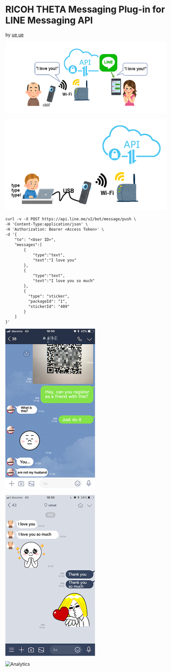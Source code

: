 # RICOH THETA Messaging Plug-in for LINE Messaging API

by [ue ue](https://qiita.com/ueue)

![line plugin](docs/img/line-plugin.png)

![line api](docs/img/line-api.png)

    curl -v -X POST https://api.line.me/v2/bot/message/push \
    -H 'Content-Type:application/json' \
    -H 'Authorization: Bearer <Access Token>' \
    -d '{
        "to": "<User ID>",
        "messages":[
            {
                "type":"text",
                "text":"I love you"
            },
            {
                "type":"text",
                "text":"I love you so much"
            },
            {
              "type": "sticker",
              "packageId": "1",
              "stickerId": "409"
            }
        ]
    }'

![line note](docs/img/line-note.png)

![line response](docs/img/line-response.png)

![Analytics](https://ga-beacon.appspot.com/UA-73311422-5/line-plugin)
